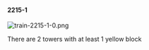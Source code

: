#### 2215-1
![train-2215-1-0.png](https://github.com/lil-lab/nlvr/raw/master/nlvr/train/images/31/train-2215-1-0.png "train-2215-1-0.png")

There are 2 towers with at least 1 yellow block